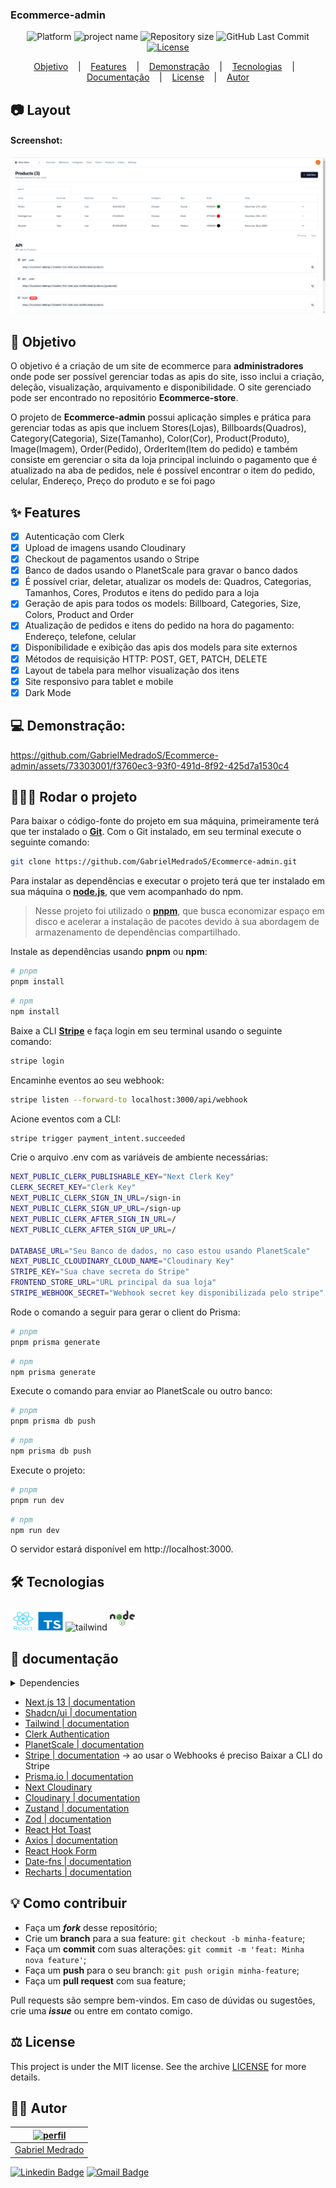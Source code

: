 ### Ecommerce-admin

<p align='center'>
<b height="50%" width="50%"></b>
</p>

<p align="center">
    <img alt="Platform" src="https://img.shields.io/static/v1?label=Platform&message=PC&color=030712&labelColor=262626">
    <img alt="project name" src="https://img.shields.io/badge/Ecommerce-admin-030712?&labelColor=262626"></img>    
    <img alt="Repository size" src="https://img.shields.io/github/repo-size/GabrielMedradoS/Ecommerce-admin?color=030712&labelColor=262626">
    <img alt="GitHub Last Commit" src="https://img.shields.io/github/last-commit/gabrielmedrados/ecommerce-admin?&color=030712&labelColor=262626">    
    <a href="">
        <img alt="License" src="https://img.shields.io/static/v1?label=License&message=MIT&color=030712&labelColor=262626">
    </a>
</p>

<p align="center">
    <a href="#-objetivo">Objetivo</a> &nbsp;&nbsp;&nbsp;|&nbsp;&nbsp;&nbsp;
    <a href="#-features">Features</a> &nbsp;&nbsp;&nbsp;|&nbsp;&nbsp;&nbsp;
    <a href="#-demonstração">Demonstração</a> &nbsp;&nbsp;&nbsp;|&nbsp;&nbsp;&nbsp;
    <a href="#-tecnologias">Tecnologias</a> &nbsp;&nbsp;&nbsp;|&nbsp;&nbsp;&nbsp;
    <a href="#-documentação">Documentação</a> &nbsp;&nbsp;&nbsp;|&nbsp;&nbsp;&nbsp;
    <a href="LICENSE">License</a> &nbsp;&nbsp;&nbsp;|&nbsp;&nbsp;&nbsp;
    <a href="#-autor">Autor</a> 
</p>

## 📷 Layout

#### Screenshot:

<div align='center'>
<img src=".github/Product image admin.png">
</div>

## 🎯 Objetivo

O objetivo é a criação de um site de ecommerce para **administradores** onde pode ser possível gerenciar todas as apis do site, isso inclui a criação, deleção, visualização, arquivamento e disponibilidade. O site gerenciado pode ser encontrado no repositório
**Ecommerce-store**.

O projeto de **Ecommerce-admin** possui aplicação simples e prática para gerenciar todas as apis que incluem Stores(Lojas), Billboards(Quadros), Category(Categoria), Size(Tamanho), Color(Cor), Product(Produto), Image(Imagem), Order(Pedido), OrderItem(Item do pedido) e também consiste em gerenciar o sita da loja principal incluindo o pagamento que é atualizado na aba de pedidos, nele é possível encontrar o item do pedido, celular, Endereço, Preço do produto e se foi pago

## ✨ Features

- [x] Autenticação com Clerk
- [x] Upload de imagens usando Cloudinary
- [x] Checkout de pagamentos usando o Stripe
- [x] Banco de dados usando o PlanetScale para gravar o banco dados
- [x] É possível criar, deletar, atualizar os models de: Quadros, Categorias, Tamanhos, Cores, Produtos e itens do pedido para a loja
- [x] Geração de apis para todos os models: Billboard, Categories, Size, Colors, Product and Order
- [x] Atualização de pedidos e itens do pedido na hora do pagamento: Endereço, telefone, celular
- [x] Disponibilidade e exibição das apis dos models para site externos
- [x] Métodos de requisição HTTP: POST, GET, PATCH, DELETE
- [x] Layout de tabela para melhor visualização dos itens
- [x] Site responsivo para tablet e mobile
- [x] Dark Mode

## 💻 Demonstração:

https://github.com/GabrielMedradoS/Ecommerce-admin/assets/73303001/f3760ec3-93f0-491d-8f92-425d7a1530c4

## 🚴🏻‍♂️ Rodar o projeto

Para baixar o código-fonte do projeto em sua máquina, primeiramente terá que ter instalado o [**Git**](https://git-scm.com/).
Com o Git instalado, em seu terminal execute o seguinte comando:

```bash
git clone https://github.com/GabrielMedradoS/Ecommerce-admin.git
```

Para instalar as dependências e executar o projeto terá que ter instalado em sua máquina o [**node.js**](https://nodejs.org/en/), que vem acompanhado do npm.

> Nesse projeto foi utilizado o [**pnpm**](https://pnpm.io/), que busca economizar espaço em disco e acelerar a instalação de pacotes devido à sua abordagem de armazenamento de dependências compartilhado.

Instale as dependências usando **pnpm** ou **npm**:

```bash
# pnpm
pnpm install
```

```bash
# npm
npm install
```

Baixe a CLI [**Stripe**](https://stripe.com/docs/stripe-cli) e faça login em seu terminal usando o seguinte comando:

```bash
stripe login
```

Encaminhe eventos ao seu webhook:

```bash
stripe listen --forward-to localhost:3000/api/webhook
```

Acione eventos com a CLI:

```bash
stripe trigger payment_intent.succeeded
```

Crie o arquivo .env com as variáveis de ambiente necessárias:

```bash
NEXT_PUBLIC_CLERK_PUBLISHABLE_KEY="Next Clerk Key"
CLERK_SECRET_KEY="Clerk Key"
NEXT_PUBLIC_CLERK_SIGN_IN_URL=/sign-in
NEXT_PUBLIC_CLERK_SIGN_UP_URL=/sign-up
NEXT_PUBLIC_CLERK_AFTER_SIGN_IN_URL=/
NEXT_PUBLIC_CLERK_AFTER_SIGN_UP_URL=/

DATABASE_URL="Seu Banco de dados, no caso estou usando PlanetScale"
NEXT_PUBLIC_CLOUDINARY_CLOUD_NAME="Cloudinary Key"
STRIPE_KEY="Sua chave secreta do Stripe"
FRONTEND_STORE_URL="URL principal da sua loja"
STRIPE_WEBHOOK_SECRET="Webhook secret key disponibilizada pelo stripe"
```

Rode o comando a seguir para gerar o client do Prisma:

```bash
# pnpm
pnpm prisma generate
```

```bash
# npm
npm prisma generate
```

Execute o comando para enviar ao PlanetScale ou outro banco:

```bash
# pnpm
pnpm prisma db push
```

```bash
# npm
npm prisma db push
```

Execute o projeto:

```bash
# pnpm
pnpm run dev
```

```bash
# npm
npm run dev
```

O servidor estará disponível em http://localhost:3000.

## 🛠 Tecnologias

<div>
  <img src="https://raw.githubusercontent.com/devicons/devicon/master/icons/react/react-original-wordmark.svg" alt="react" height="30" width="40"/>
  <img src="https://raw.githubusercontent.com/devicons/devicon/master/icons/typescript/typescript-original.svg"
  alt="typescript" height="30" width="40"/>
  <img src="https://cdn.jsdelivr.net/gh/devicons/devicon/icons/tailwindcss/tailwindcss-plain.svg" alt="tailwind" height="30" width="40" />
  <img src="https://raw.githubusercontent.com/devicons/devicon/master/icons/nodejs/nodejs-original-wordmark.svg" alt="nodejs" width="40" height="40"/>
</div>

## 📜 documentação

<details>
    <summary>Dependencies</summary>

```json
{
  "name": "e-commerce",
  "version": "0.1.0",
  "private": true,
  "scripts": {
    "dev": "next dev",
    "build": "next build",
    "start": "next start",
    "lint": "next lint"
  },
  "dependencies": {
    "@clerk/nextjs": "^4.27.2",
    "@hookform/resolvers": "^3.3.2",
    "@prisma/client": "^5.6.0",
    "@radix-ui/react-checkbox": "^1.0.4",
    "@radix-ui/react-dialog": "^1.0.5",
    "@radix-ui/react-dropdown-menu": "^2.0.6",
    "@radix-ui/react-label": "^2.0.2",
    "@radix-ui/react-popover": "^1.0.7",
    "@radix-ui/react-select": "^2.0.0",
    "@radix-ui/react-separator": "^1.0.3",
    "@radix-ui/react-slot": "^1.0.2",
    "@tanstack/react-table": "^8.11.0",
    "axios": "^1.6.2",
    "class-variance-authority": "^0.7.0",
    "clsx": "^2.0.0",
    "cmdk": "^0.2.0",
    "date-fns": "^3.0.0",
    "lucide-react": "^0.294.0",
    "next": "14.0.3",
    "next-cloudinary": "^5.11.0",
    "next-themes": "^0.2.1",
    "react": "^18",
    "react-dom": "^18",
    "react-hook-form": "^7.48.2",
    "react-hot-toast": "^2.4.1",
    "recharts": "^2.10.3",
    "stripe": "^14.10.0",
    "tailwind-merge": "^2.0.0",
    "tailwindcss-animate": "^1.0.7",
    "zod": "^3.22.4",
    "zustand": "^4.4.7"
  },
  "devDependencies": {
    "@types/node": "^20",
    "@types/react": "^18",
    "@types/react-dom": "^18",
    "autoprefixer": "^10.0.1",
    "eslint": "^8",
    "eslint-config-next": "14.0.3",
    "postcss": "^8",
    "prisma": "^5.6.0",
    "tailwindcss": "^3.3.0",
    "typescript": "^5"
  }
}
```

</details>

- [Next.js 13 | documentation](https://nextjs.org/docs)
- [Shadcn/ui | documentation](https://ui.shadcn.com/docs/installation/vite)
- [Tailwind | documentation](https://tailwindcss.com/docs/installation/using-postcss)
- [Clerk Authentication](https://clerk.com/)
- [PlanetScale | documentation](https://planetscale.com/)
- [Stripe | documentation](https://stripe.com/docs/payments/checkout) -> ao usar o Webhooks é preciso Baixar a CLI do Stripe
- [Prisma.io | documentation](https://www.prisma.io/docs/getting-started/quickstart)
- [Next Cloudinary](https://next.cloudinary.dev/installation)
- [Cloudinary | documentation](https://cloudinary.com/)
- [Zustand | documentation](https://docs.pmnd.rs/zustand/getting-started/introduction)
- [Zod | documentation](https://zod.dev/)
- [React Hot Toast](https://react-hot-toast.com/)
- [Axios | documentation](https://axios-http.com/ptbr/docs/intro)
- [React Hook Form](https://www.react-hook-form.com/get-started)
- [Date-fns | documentation](https://www.npmjs.com/package/date-fns)
- [Recharts | documentation](https://www.npmjs.com/package/recharts)

## 💡 Como contribuir

- Faça um **_fork_** desse repositório;
- Crie um **branch** para a sua feature: `git checkout -b minha-feature`;
- Faça um **commit** com suas alterações: `git commit -m 'feat: Minha nova feature'`;
- Faça um **push** para o seu branch: `git push origin minha-feature`;
- Faça um **pull request** com sua feature;

Pull requests são sempre bem-vindos. Em caso de dúvidas ou sugestões, crie uma _**issue**_ ou entre em contato comigo.

## ⚖️ License

This project is under the MIT license. See the archive [LICENSE](https://github.com/GabrielMedradoS/Ecommerce-admin/blob/master/LICENSE) for more details.

## ✍🏾 Autor

| <a href="https://github.com/gabrielmedrados/"><img src="https://user-images.githubusercontent.com/73303001/126536001-655e3cbd-facd-4de1-992f-b8d9d3656ace.jpg" width="100" alt="perfil"/><br>
| :-------------------------: |
| <a href="https://github.com/gabrielmedrados/"> Gabriel Medrado |</a> |

[![Linkedin Badge](https://img.shields.io/badge/-GabrielMedrado-blue?style=flat-square&logo=Linkedin&logoColor=white)](https://www.linkedin.com/in/gabriel-medrado-de-souza-9a30b3206/)
[![Gmail Badge](https://img.shields.io/badge/-gabriel.medradoo@hotmail.com-1769ff?style=flat-square&logo=Gmail&logoColor=white)](mailto:gabriel.medradoo@hotmail.com)
